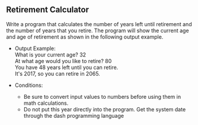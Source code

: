 ## Retirement Calculator

Write a program that calculates the number of years left until retirement and the number of years that you retire.
The program will show the current age and age of retirement as shown in the following output example.

* Output Example:
  <br>What is your current age? 32
  <br>At what age would you like to retire? 80
  <br>You have 48 years left until you can retire.
  <br>It's 2017, so you can retire in 2065.

* Conditions:
  * Be sure to convert input values ​​to numbers before using them in math calculations.
  * Do not put this year directly into the program. Get the system date through the dash programming language
